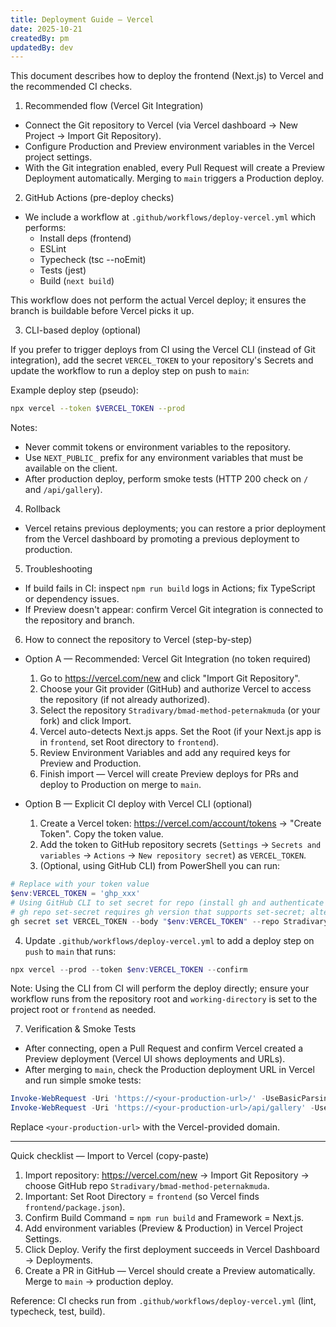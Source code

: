 ```yaml
---
title: Deployment Guide — Vercel
date: 2025-10-21
createdBy: pm
updatedBy: dev
---
```


This document describes how to deploy the frontend (Next.js) to Vercel and the recommended CI checks.

1) Recommended flow (Vercel Git Integration)

- Connect the Git repository to Vercel (via Vercel dashboard -> New Project -> Import Git Repository).
- Configure Production and Preview environment variables in the Vercel project settings.
- With the Git integration enabled, every Pull Request will create a Preview Deployment automatically. Merging to `main` triggers a Production deploy.

2) GitHub Actions (pre-deploy checks)

- We include a workflow at `.github/workflows/deploy-vercel.yml` which performs:
  - Install deps (frontend)
  - ESLint
  - Typecheck (tsc --noEmit)
  - Tests (jest)
  - Build (`next build`)

This workflow does not perform the actual Vercel deploy; it ensures the branch is buildable before Vercel picks it up.

3) CLI-based deploy (optional)

If you prefer to trigger deploys from CI using the Vercel CLI (instead of Git integration), add the secret `VERCEL_TOKEN` to your repository's Secrets and update the workflow to run a deploy step on push to `main`:

Example deploy step (pseudo):

```bash
npx vercel --token $VERCEL_TOKEN --prod
```

Notes:
- Never commit tokens or environment variables to the repository.
- Use `NEXT_PUBLIC_` prefix for any environment variables that must be available on the client.
- After production deploy, perform smoke tests (HTTP 200 check on `/` and `/api/gallery`).

4) Rollback

- Vercel retains previous deployments; you can restore a prior deployment from the Vercel dashboard by promoting a previous deployment to production.

5) Troubleshooting

- If build fails in CI: inspect `npm run build` logs in Actions; fix TypeScript or dependency issues.
- If Preview doesn't appear: confirm Vercel Git integration is connected to the repository and branch.

6) How to connect the repository to Vercel (step-by-step)

- Option A — Recommended: Vercel Git Integration (no token required)
  1. Go to https://vercel.com/new and click "Import Git Repository".
  2. Choose your Git provider (GitHub) and authorize Vercel to access the repository (if not already authorized).
  3. Select the repository `Stradivary/bmad-method-peternakmuda` (or your fork) and click Import.
  4. Vercel auto-detects Next.js apps. Set the Root (if your Next.js app is in `frontend`, set Root directory to `frontend`).
  5. Review Environment Variables and add any required keys for Preview and Production.
  6. Finish import — Vercel will create Preview deploys for PRs and deploy to Production on merge to `main`.

- Option B — Explicit CI deploy with Vercel CLI (optional)
  1. Create a Vercel token: https://vercel.com/account/tokens → "Create Token". Copy the token value.
  2. Add the token to GitHub repository secrets (`Settings` → `Secrets and variables` → `Actions` → `New repository secret`) as `VERCEL_TOKEN`.
  3. (Optional, using GitHub CLI) from PowerShell you can run:

```powershell
# Replace with your token value
$env:VERCEL_TOKEN = 'ghp_xxx'
# Using GitHub CLI to set secret for repo (install gh and authenticate first)
# gh repo set-secret requires gh version that supports set-secret; alternative is gh secret set
gh secret set VERCEL_TOKEN --body "$env:VERCEL_TOKEN" --repo Stradivary/bmad-method-peternakmuda
```

  4. Update `.github/workflows/deploy-vercel.yml` to add a deploy step on `push` to `main` that runs:

```powershell
npx vercel --prod --token $env:VERCEL_TOKEN --confirm
```

  Note: Using the CLI from CI will perform the deploy directly; ensure your workflow runs from the repository root and `working-directory` is set to the project root or `frontend` as needed.

7) Verification & Smoke Tests

- After connecting, open a Pull Request and confirm Vercel created a Preview deployment (Vercel UI shows deployments and URLs).
- After merging to `main`, check the Production deployment URL in Vercel and run simple smoke tests:

```powershell
Invoke-WebRequest -Uri 'https://<your-production-url>/' -UseBasicParsing | Select-Object StatusCode
Invoke-WebRequest -Uri 'https://<your-production-url>/api/gallery' -UseBasicParsing | Select-Object StatusCode
```

Replace `<your-production-url>` with the Vercel-provided domain.

---

Quick checklist — Import to Vercel (copy-paste)

1) Import repository: https://vercel.com/new → Import Git Repository → choose GitHub repo `Stradivary/bmad-method-peternakmuda`.
2) Important: Set Root Directory = `frontend` (so Vercel finds `frontend/package.json`).
3) Confirm Build Command = `npm run build` and Framework = Next.js.
4) Add environment variables (Preview & Production) in Vercel Project Settings.
5) Click Deploy. Verify the first deployment succeeds in Vercel Dashboard → Deployments.
6) Create a PR in GitHub — Vercel should create a Preview automatically. Merge to `main` → production deploy.

Reference: CI checks run from `.github/workflows/deploy-vercel.yml` (lint, typecheck, test, build).

